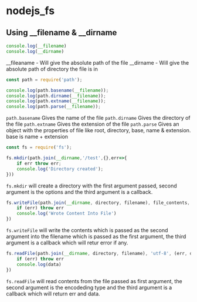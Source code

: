 # nodejs_fs

## Using __filename & __dirname

```js
console.log(__filename)
console.log(__dirname)
```

__fileaname - Will give the absolute path of the file
__dirname - Will give the absolute path of directory the file is in


```js
const path = require('path');

console.log(path.basename(__filename));
console.log(path.dirname(__filename));
console.log(path.extname(__filename));
console.log(path.parse(__filename));
```

`path.basename` Gives the name of the file
`path.dirname`  Gives the directory of the file
`path.extname` Gives the extension of the file
`path.parse` Gives an object with the properties of file like root, directory, base, name & extension. base is name + extension 


```js
const fs = require('fs');

fs.mkdir(path.join(__dirname,'/test',{},err=>{
    if err throw err;
    console.log('Directory created');
}))
```

`fs.mkdir` will create a directory with the first argument passed, second argument is the options and the third argument is a callback.

```js
fs.writeFile(path.join(__dirname, directory, filename), file_contents, (err) => {
    if (err) throw err
    console.log('Wrote Content Into File')
})
```
`fs.writeFile` will write the contents which is passed as the second argument into the filename which is passed as the first argument, the third argument is a callback which will retur error if any.


```js
fs.readFile(path.join(__dirname, directory, filename), 'utf-8', (err, data) => {
    if (err) throw err
    console.log(data)
})
```
`fs.readFile` will read contents from the file passed as first argument, the second argument is the encodeding type  and the third argument is a callback which will return err and data.